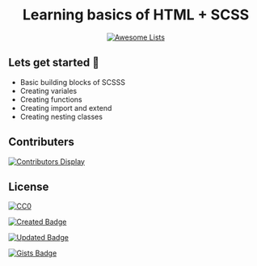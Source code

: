 <h1 align="center"> Learning basics of HTML + SCSS </h1>

<p align="center">
    <a href="https://awesome.re"><img src="https://awesome.re/badge.svg" alt="Awesome Lists"></a>
  </p>

## Lets get started :rocket: 

<ul>
    <li>Basic building blocks of SCSSS</li>
    <li>Creating variales</li>
    <li>Creating functions</li>
    <li>Creating import and extend</li>
    <li>Creating nesting classes</li>
</ul>

## Contributers

[![Contributors Display](https://badges.pufler.dev/contributors/austinnoronha/git-badges?size=50&padding=5&bots=true)](https://badges.pufler.dev)

## License

[![CC0](https://mirrors.creativecommons.org/presskit/buttons/88x31/svg/cc-zero.svg)](https://creativecommons.org/publicdomain/zero/1.0)


[![Created Badge](https://badges.pufler.dev/created/austinnoronha/Learning-SASS-Template-Beginner)](https://github.com/austinnoronha)


[![Updated Badge](https://badges.pufler.dev/updated/austinnoronha/Learning-SASS-Template-Beginner)](https://github.com/austinnoronha)

[![Gists Badge](https://badges.pufler.dev/gists/austinnoronha)](https://github.com/austinnoronha)



